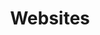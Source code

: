 ---
layout: category
title:  "Websites"
categories: 
exc: Quis est id duis culpa occaecat veniam officia.
img: "assets/img/featured/web.jpg"
---
